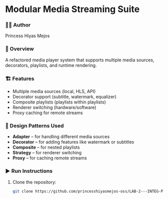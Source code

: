 # Modular Media Streaming Suite

### 👩‍💻 Author
Princess Hiyas Mejos

### 🧩 Overview
A refactored media player system that supports multiple media sources, decorators, playlists, and runtime rendering.

### 🏗️ Features
- Multiple media sources (local, HLS, API)
- Decorator support (subtitle, watermark, equalizer)
- Composite playlists (playlists within playlists)
- Renderer switching (hardware/software)
- Proxy caching for remote streams

### 🧠 Design Patterns Used
- **Adapter** – for handling different media sources  
- **Decorator** – for adding features like watermark or subtitles  
- **Composite** – for nested playlists  
- **Strategy** – for renderer switching  
- **Proxy** – for caching remote streams  

### ▶️ Run Instructions
1. Clone the repository:
   ```bash
   git clone https://github.com/princesshiyasmejos-oss/LAB-2---INTEG-PROG.git